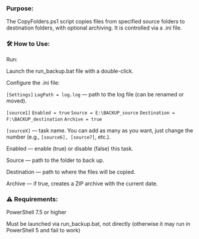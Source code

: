 ### Purpose:

The CopyFolders.ps1 script copies files from specified source folders to destination folders, with optional archiving. It is controlled via a .ini file.

### 🛠️ How to Use:

Run:

Launch the run_backup.bat file with a double-click.

Configure the .ini file:

`[Settings]`
`LogPath = log.log`  — path to the log file (can be renamed or moved).

`[source1]`
`Enabled = true`
`Source = E:\BACKUP_source`
`Destination = F:\BACKUP_destination`
`Archive = true`

`[sourceX]` — task name. You can add as many as you want, just change the number (e.g., `[source6], [source7]`, etc.).

Enabled — enable (true) or disable (false) this task.

Source — path to the folder to back up.

Destination — path to where the files will be copied.

Archive — if true, creates a ZIP archive with the current date.

### ⚠️ Requirements:

PowerShell 7.5 or higher

Must be launched via run_backup.bat, not directly (otherwise it may run in PowerShell 5 and fail to work)
